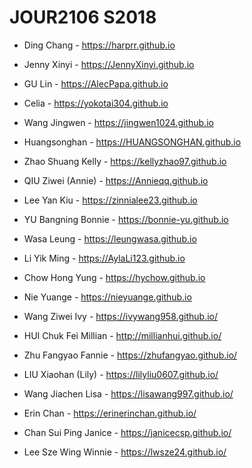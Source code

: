# JOUR2106 S2018

* Ding Chang - https://harprr.github.io

* Jenny Xinyi - https://JennyXinyi.github.io

* GU Lin - https://AlecPapa.github.io

* Celia - https://yokotai304.github.io

* Wang Jingwen - https://jingwen1024.github.io

* Huangsonghan - https://HUANGSONGHAN.github.io

* Zhao Shuang Kelly - https://kellyzhao97.github.io

* QIU Ziwei (Annie) - https://Annieqq.github.io

* Lee Yan Kiu - https://zinnialee23.github.io

* YU Bangning Bonnie - https://bonnie-yu.github.io

* Wasa Leung - https://leungwasa.github.io

* Li Yik Ming - https://AylaLi123.github.io

* Chow Hong Yung - https://hychow.github.io

* Nie Yuange - https://nieyuange.github.io

* Wang Ziwei Ivy - https://ivywang958.github.io/

* HUI Chuk Fei Millian - http://millianhui.github.io/

* Zhu Fangyao Fannie - https://zhufangyao.github.io/

* LIU Xiaohan (Lily) - https://lilyliu0607.github.io/

* Wang Jiachen Lisa - https://lisawang997.github.io/

* Erin Chan - https://erinerinchan.github.io/

* Chan Sui Ping Janice - https://janicecsp.github.io/

* Lee Sze Wing Winnie - https://lwsze24.github.io/
